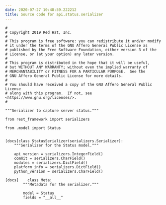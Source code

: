 ```yaml
---
date: 2020-07-27 10:48:59.222212
title: Source code for api.status.serializer
---
```


<div class="highlight">

    #
    # Copyright 2019 Red Hat, Inc.
    #
    # This program is free software: you can redistribute it and/or modify
    # it under the terms of the GNU Affero General Public License as
    # published by the Free Software Foundation, either version 3 of the
    # License, or (at your option) any later version.
    #
    # This program is distributed in the hope that it will be useful,
    # but WITHOUT ANY WARRANTY; without even the implied warranty of
    # MERCHANTABILITY or FITNESS FOR A PARTICULAR PURPOSE.  See the
    # GNU Affero General Public License for more details.
    #
    # You should have received a copy of the GNU Affero General Public License
    # along with this program.  If not, see <https://www.gnu.org/licenses/>.
    #
    
    """Serializer to capture server status."""
    
    from rest_framework import serializers
    
    from .model import Status
    
    
    [docs]class StatusSerializer(serializers.Serializer):
        """Serializer for the Status model."""
    
        api_version = serializers.IntegerField()
        commit = serializers.CharField()
        modules = serializers.DictField()
        platform_info = serializers.DictField()
        python_version = serializers.CharField()
    
    [docs]    class Meta:
            """Metadata for the serializer."""
    
            model = Status
            fields = "__all__"

</div>